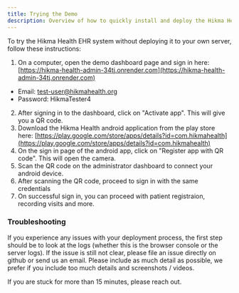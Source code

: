 ```yaml
---
title: Trying the Demo
description: Overview of how to quickly install and deploy the Hikma Health EHR platform.
---
```



To try the Hikma Health EHR system without deploying it to your own server, follow these instructions:

1. On a computer, open the demo dashboard page and sign in here: [https://hikma-health-admin-34tj.onrender.com](https://hikma-health-admin-34tj.onrender.com)
- Email: test-user@hikmahealth.org
- Password: HikmaTester4
2. After signing in to the dashboard, click on "Activate app". This will give you a QR code.
3. Download the Hikma Health android application from the play store here: [https://play.google.com/store/apps/details?id=com.hikmahealth](https://play.google.com/store/apps/details?id=com.hikmahealth)
5. On the sign in page of the android app, click on "Register app with QR code". This will open the camera.
5. Scan the QR code on the administrator dashboard to connect your android device.
6. After scanning the QR code, proceed to sign in with the same credentials
7. On successful sign in, you can proceed with patient registraion, recording visits and more.


### Troubleshooting
If you experience any issues with your deployment process, the first step should be to look at the 
logs (whether this is the browser console or the server logs). If the issue is still not clear, please 
file an issue directly on github or send us an email. Please include as much detail as possible, we 
prefer if you include too much details and screenshots / videos. 

If you are stuck for more than 15 minutes, please reach out.
